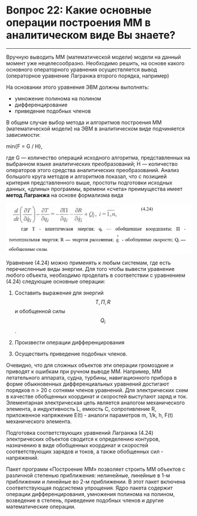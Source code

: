 # Вопрос 22: Какие основные операции построения ММ в аналитическом виде Вы знаете?
___

Вручную выводить ММ (математической модели) модели на данный момент уже нецелесообразно. Необходимо решить, на основе какого основного операторного уравнения осуществляется вывод (операторное уравнение Лагранжа второго порядка, например)

На основании этого уравнения ЭВМ должны выполнять:
* умножение полинома на полином
* дифференцирование
* приведение подобных членов


В общем случае выбор метода и алгоритмов построения ММ (математической модели) на ЭВМ в аналитическом виде подчиняется зависимости:

min{F = G / H},

где G — количество операций исходного алгоритма, представленных на выбранном языке аналитических преобразований; Н — количество операторов этого средства аналитических преобразований. Анализ большого круга методов и алгоритмов показал, что с позицией критерия представленного выше, простоты подготовки исходных данных, «длины» программы, времени «счета» преимущества имеет **метод Лагранжа** на основе формализма вида

![formula](../resources/imgs/22-0.png)

Уравнение (4.24) можно применять к любым системам, где есть перечисленные виды энергии.
Для того чтобы вывести уравнение любого объекта, необходимо проделать в соответствии с уравнением (4.24) следующие основные операции:

1.	Составить выражения для энергий $$Т, П, R$$ и обобщенной силы $$Q_i$$.

2.	Произвести операции дифференцирования 

3.	Осуществить приведение подобных членов.

Очевидно, что для сложных объектов эти операции громоздкие и приводят к ошибкам при ручном выводе ММ. Например, ММ летательного аппарата, судна, турбины, навигационного прибора в форме обыкновенных дифференциальных уравнений достигают порядков n > 20 с сотнями членов уравнений.
Для электрических схем в качестве обобщенных координат и скоростей выступают заряд и ток. Элементарная электрическая цепь является аналогом механического элемента, а индуктивность L, емкость С, сопротивление R, приложенное напряжение Е(t) - аналоги параметров m, 1/k, h, F(t) механического элемента. 

Подготовка соответствующих уравнений Лагранжа (4.24) электрических объектов сводится к определению контуров, назначению в виде обобщенных координат и скоростей соответствующих зарядов и токов, а также обобщенных сил - напряжений.

Пакет программ «Построение ММ» позволяет строить ММ объектов с различной степенью приближения: нелинейные, линейные в 1-м приближении и линейные во 2-м приближении. В этот пакет включена соответствующая подсистема упрощения. Ядро пакета содержит операции дифференцирования, умножения полинома на полином, возведение в степень, приведение подобных членов и другие математические операции.
